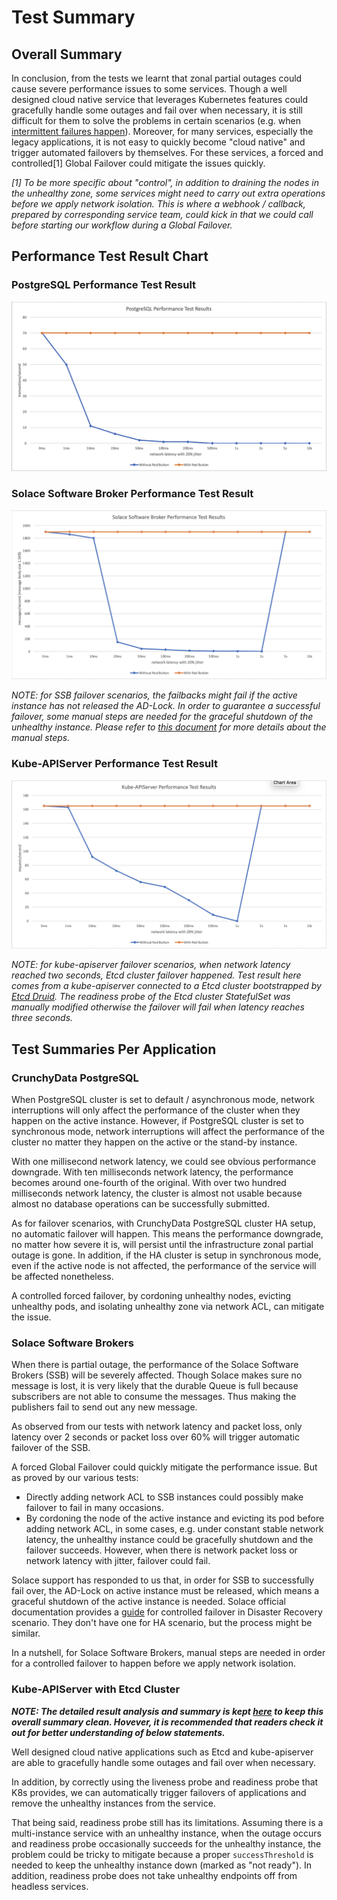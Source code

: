 # Test Summary

## Overall Summary

In conclusion, from the tests we learnt that zonal partial outages could cause severe performance issues to some services. Though a well designed cloud native service that leverages Kubernetes features could gracefully handle some outages and fail over when necessary, it is still difficult for them to solve the problems in certain scenarios (e.g. when [intermittent failures happen](#kube-apiserver-with-etcd-cluster)). Moreover, for many services, especially the legacy applications, it is not easy to quickly become "cloud native" and trigger automated failovers by themselves. For these services, a forced and controlled[1] Global Failover could mitigate the issues quickly.

*[1] To be more specific about "control", in addition to draining the nodes in the unhealthy zone, some services might need to carry out extra operations before we apply network isolation. This is where a webhook / callback, prepared by corresponding service team, could kick in that we could call before starting our workflow during a Global Failover.*

## Performance Test Result Chart

### PostgreSQL Performance Test Result

![PostgreSQL Performance Test Result](PostgreSQL_performance_test_results.png)

### Solace Software Broker Performance Test Result

![Solace Software Broker Performance Test Result](Solace_performance_test_results.png)

*NOTE: for SSB failover scenarios, the failbacks might fail if the active instance has not released the AD-Lock. In order to guarantee a successful failover, some manual steps are needed for the graceful shutdown of the unhealthy instance. Please refer to [this document](https://docs.solace.com/Features/DR-Replication/Perf-Con-Fail-Over.htm) for more details about the manual steps.*

### Kube-APIServer Performance Test Result

![Kube-APIServer Performance Test Result](Kube_APIServer_performance_test_results.png)

*NOTE: for kube-apiserver failover scenarios, when network latency reached two seconds, Etcd cluster failover happened. Test result here comes from a kube-apiserver connected to a Etcd cluster bootstrapped by [Etcd Druid](https://github.com/gardener/etcd-druid). The readiness probe of the Etcd cluster StatefulSet was manually modified otherwise the failover will fail when latency reaches three seconds.*

## Test Summaries Per Application

### CrunchyData PostgreSQL

When PostgreSQL cluster is set to default / asynchronous mode, network interruptions will only affect the performance of the cluster when they happen on the active instance. However, if PostgreSQL cluster is set to synchronous mode, network interruptions will affect the performance of the cluster no matter they happen on the active or the stand-by instance.

With one millisecond network latency, we could see obvious performance downgrade. With ten milliseconds network latency, the performance becomes around one-fourth of the original. With over two hundred milliseconds network latency, the cluster is almost not usable because almost no database operations can be successfully submitted.

As for failover scenarios, with CrunchyData PostgreSQL cluster HA setup, no automatic failover will happen. This means the performance downgrade, no matter how severe it is, will persist until the infrastructure zonal partial outage is gone. In addition, if the HA cluster is setup in synchronous mode, even if the active node is not affected, the performance of the service will be affected nonetheless.

A controlled forced failover, by cordoning unhealthy nodes, evicting unhealthy pods, and isolating unhealthy zone via network ACL, can mitigate the issue.

### Solace Software Brokers

When there is partial outage, the performance of the Solace Software Brokers (SSB) will be severely affected. Though Solace makes sure no message is lost, it is very likely that the durable Queue is full because subscribers are not able to consume the messages. Thus making the publishers fail to send out any new message.

As observed from our tests with network latency and packet loss, only latency over 2 seconds or packet loss over 60% will trigger automatic failover of the SSB.

A forced Global Failover could quickly mitigate the performance issue. But as proved by our various tests:
- Directly adding network ACL to SSB instances could possibly make failover to fail in many occasions.
- By cordoning the node of the active instance and evicting its pod before adding network ACL, in some cases, e.g. under constant stable network latency, the unhealthy instance could be gracefully shutdown and the failover succeeds. However, when there is network packet loss or network latency with jitter, failover could fail.

Solace support has responded to us that, in order for SSB to successfully fail over, the AD-Lock on active instance must be released, which means a graceful shutdown of the active instance is needed. Solace official documentation provides a [guide](https://docs.solace.com/Features/DR-Replication/Perf-Con-Fail-Over.htm) for controlled failover in Disaster Recovery scenario. They don't have one for HA scenario, but the process might be similar.

In a nutshell, for Solace Software Brokers, manual steps are needed in order for a controlled failover to happen before we apply network isolation.

### Kube-APIServer with Etcd Cluster

***NOTE: The detailed result analysis and summary is kept [here](extended_summary_for_etcd_and_kube_apiserver_tests.md) to keep this overall summary clean. Hovever, it is recommended that readers check it out for better understanding of below statements.***

Well designed cloud native applications such as Etcd and kube-apiserver are able to gracefully handle some outages and fail over when necessary.

In addition, by correctly using the liveness probe and readiness probe that K8s provides, we can automatically trigger failovers of applications and remove the unhealthy instances from the service.

That being said, readiness probe still has its limitations. Assuming there is a multi-instance service with an unhealthy instance, when the outage occurs and readiness probe occasionally succeeds for the unhealthy instance, the problem could be tricky to mitigate because a proper `successThreshold` is needed to keep the unhealthy instance down (marked as "not ready"). In addition, readiness probe does not take unhealthy endpoints off from headless services.
